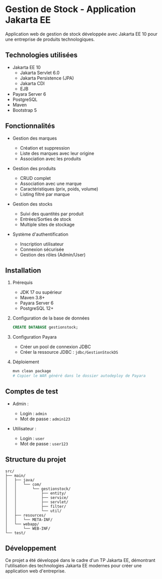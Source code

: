 # Gestion de Stock - Application Jakarta EE

Application web de gestion de stock développée avec Jakarta EE 10 pour une entreprise de produits technologiques.

## Technologies utilisées

- Jakarta EE 10
  - Jakarta Servlet 6.0
  - Jakarta Persistence (JPA)
  - Jakarta CDI
  - EJB
- Payara Server 6
- PostgreSQL
- Maven
- Bootstrap 5

## Fonctionnalités

- Gestion des marques
  - Création et suppression
  - Liste des marques avec leur origine
  - Association avec les produits

- Gestion des produits
  - CRUD complet
  - Association avec une marque
  - Caractéristiques (prix, poids, volume)
  - Listing filtré par marque

- Gestion des stocks
  - Suivi des quantités par produit
  - Entrées/Sorties de stock
  - Multiple sites de stockage

- Système d'authentification
  - Inscription utilisateur
  - Connexion sécurisée
  - Gestion des rôles (Admin/User)

## Installation

1. Prérequis
   - JDK 17 ou supérieur
   - Maven 3.8+
   - Payara Server 6
   - PostgreSQL 12+

2. Configuration de la base de données
   ```sql
   CREATE DATABASE gestionstock;
   ```

3. Configuration Payara
   - Créer un pool de connexion JDBC
   - Créer la ressource JDBC : `jdbc/GestionStockDS`

4. Déploiement
   ```bash
   mvn clean package
   # Copier le WAR généré dans le dossier autodeploy de Payara
   ```

## Comptes de test

- Admin : 
  - Login : `admin`
  - Mot de passe : `admin123`

- Utilisateur : 
  - Login : `user`
  - Mot de passe : `user123`

## Structure du projet

```
src/
├── main/
│   ├── java/
│   │   └── com/
│   │       └── gestionstock/
│   │           ├── entity/
│   │           ├── service/
│   │           ├── servlet/
│   │           ├── filter/
│   │           └── util/
│   ├── resources/
│   │   └── META-INF/
│   └── webapp/
│       └── WEB-INF/
└── test/
```

## Développement

Ce projet a été développé dans le cadre d'un TP Jakarta EE, démontrant l'utilisation des technologies Jakarta EE modernes pour créer une application web d'entreprise. 